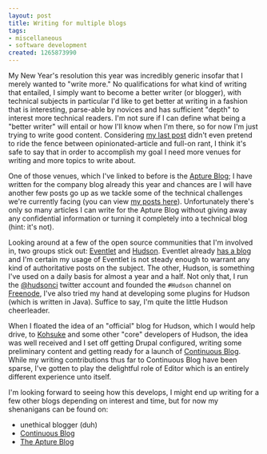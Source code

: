 ```yaml
--- 
layout: post
title: Writing for multiple blogs
tags: 
- miscellaneous
- software development
created: 1265873990
---
```

My New Year's resolution this year was incredibly generic insofar that I merely wanted to "write more." No qualifications for what kind of writing that entailed, I simply want to become a better writer (or blogger), with technical subjects in particular I'd like to get better at writing in a fashion that is interesting, parse-able by novices and has sufficient "depth" to interest more technical readers. I'm not sure if I can define what being a "better writer" will entail or how I'll know when I'm there, so for now I'm just trying to write good content. Considering [my last post](/posts/2010/02/i_hope_you_bump_your_head) didn't even pretend to ride the fence between opinionated-article and full-on rant, I think it's safe to say that in order to accomplish my goal I need more venues for writing and more topics to write about.

One of those venues, which I've linked to before is the [Apture Blog](http://blog.apture.com); I have written for the company blog already this year and chances are I will have another few posts go up as we tackle some of the technical challenges we're currently facing (you can view [my posts here](http://blog.apture.com/author/Tyler/)). Unfortunately there's only so many articles I can write for the Apture Blog without giving away any confidential information or turning it completely into a technical blog (hint: it's not).

Looking around at a few of the open source communities that I'm involved in, two groups stick out: <a id="aptureLink_J0BR15PXFG" href="http://eventlet.net/">Eventlet</a> and <a id="aptureLink_555P11dsr1" href="http://twitter.com/hudsonci">Hudson</a>. Eventlet already [has a blog](http://blog.eventlet.net) and I'm certain my usage of Eventlet is not steady enough to warrant any kind of authoritative posts on the subject. The other, Hudson, is something I've used on a daily basis for almost a year and a half. Not only that, I run the <a id="aptureLink_OmRHUDqUFY" href="http://twitter.com/hudsonci">@hudsonci</a> twitter account and founded the `#Hudson` channel on <a id="aptureLink_Cnh1sMSnMS" href="http://en.wikipedia.org/wiki/Freenode">Freenode</a>, I've also tried my hand at developing some plugins for Hudson (which is written in Java). Suffice to say, I'm quite the little Hudson cheerleader. 

When I floated the idea of an "official" blog for Hudson, which I would help drive, to <a id="aptureLink_jV9wF0lnE0" href="http://twitter.com/kohsukekawa">Kohsuke</a> and some other "core" developers of Hudson, the idea was well received and I set off getting Drupal configured, writing some preliminary content and getting ready for a launch of [Continuous Blog](http://blog.hudson-ci.org). While my writing contributions thus far to Continuous Blog have been sparse, I've gotten to play the delightful role of Editor which is an entirely different experience unto itself.

I'm looking forward to seeing how this develops, I might end up writing for a few other blogs depending on interest and time, but for now my shenanigans can be found on:

* unethical blogger (duh)
* [Continuous Blog](http://blog.hudson-ci.org/users/posts_by/rtyler)
* [The Apture Blog](http://blog.apture.com/author/Tyler/)
<!--break-->
